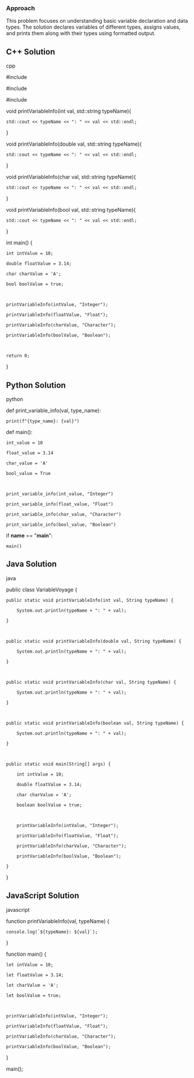 ### Approach
This problem focuses on understanding basic variable declaration and data types. The solution declares variables of different types, assigns values, and prints them along with their types using formatted output.

## C++ Solution
cpp
#include <iostream>
#include <string>
#include <typeinfo>

void printVariableInfo(int val, std::string typeName){
    std::cout << typeName << ": " << val << std::endl;
}

void printVariableInfo(double val, std::string typeName){
    std::cout << typeName << ": " << val << std::endl;
}

void printVariableInfo(char val, std::string typeName){
    std::cout << typeName << ": " << val << std::endl;
}

void printVariableInfo(bool val, std::string typeName){
    std::cout << typeName << ": " << val << std::endl;
}

int main() {
    int intValue = 10;
    double floatValue = 3.14;
    char charValue = 'A';
    bool boolValue = true;

    printVariableInfo(intValue, "Integer");
    printVariableInfo(floatValue, "Float");
    printVariableInfo(charValue, "Character");
    printVariableInfo(boolValue, "Boolean");

    return 0;
}


## Python Solution
python
def print_variable_info(val, type_name):
    print(f"{type_name}: {val}")

def main():
    int_value = 10
    float_value = 3.14
    char_value = 'A'
    bool_value = True

    print_variable_info(int_value, "Integer")
    print_variable_info(float_value, "Float")
    print_variable_info(char_value, "Character")
    print_variable_info(bool_value, "Boolean")

if __name__ == "__main__":
    main()


## Java Solution
java
public class VariableVoyage {
    public static void printVariableInfo(int val, String typeName) {
        System.out.println(typeName + ": " + val);
    }

    public static void printVariableInfo(double val, String typeName) {
        System.out.println(typeName + ": " + val);
    }

    public static void printVariableInfo(char val, String typeName) {
        System.out.println(typeName + ": " + val);
    }

    public static void printVariableInfo(boolean val, String typeName) {
        System.out.println(typeName + ": " + val);
    }

    public static void main(String[] args) {
        int intValue = 10;
        double floatValue = 3.14;
        char charValue = 'A';
        boolean boolValue = true;

        printVariableInfo(intValue, "Integer");
        printVariableInfo(floatValue, "Float");
        printVariableInfo(charValue, "Character");
        printVariableInfo(boolValue, "Boolean");
    }
}


## JavaScript Solution
javascript
function printVariableInfo(val, typeName) {
    console.log(`${typeName}: ${val}`);
}

function main() {
    let intValue = 10;
    let floatValue = 3.14;
    let charValue = 'A';
    let boolValue = true;

    printVariableInfo(intValue, "Integer");
    printVariableInfo(floatValue, "Float");
    printVariableInfo(charValue, "Character");
    printVariableInfo(boolValue, "Boolean");
}

main();
